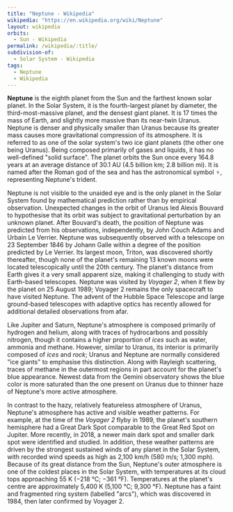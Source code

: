 ```yaml
---
title: "Neptune - Wikipedia"
wikipedia: "https://en.wikipedia.org/wiki/Neptune"
layout: wikipedia
orbits:
  - Sun - Wikipedia
permalink: /wikipedia/:title/
subdivision-of:
  - Solar System - Wikipedia
tags:
  - Neptune
  - Wikipedia
---
```

**Neptune** is the eighth planet from the Sun and the farthest known solar planet. In the Solar System, it is the fourth-largest planet by diameter, the third-most-massive planet, and the densest giant planet. It is 17 times the mass of Earth, and slightly more massive than its near-twin Uranus. Neptune is denser and physically smaller than Uranus because its greater mass causes more gravitational compression of its atmosphere. It is referred to as one of the solar system's two ice giant planets (the other one being Uranus). Being composed primarily of gases and liquids, it has no well-defined "solid surface". The planet orbits the Sun once every 164.8 years at an average distance of 30.1 AU (4.5 billion km; 2.8 billion mi). It is named after the Roman god of the sea and has the astronomical symbol ♆, representing Neptune's trident.

Neptune is not visible to the unaided eye and is the only planet in the Solar System found by mathematical prediction rather than by empirical observation. Unexpected changes in the orbit of Uranus led Alexis Bouvard to hypothesise that its orbit was subject to gravitational perturbation by an unknown planet. After Bouvard's death, the position of Neptune was predicted from his observations, independently, by John Couch Adams and Urbain Le Verrier. Neptune was subsequently observed with a telescope on 23 September 1846 by Johann Galle within a degree of the position predicted by Le Verrier. Its largest moon, Triton, was discovered shortly thereafter, though none of the planet's remaining 13 known moons were located telescopically until the 20th century. The planet's distance from Earth gives it a very small apparent size, making it challenging to study with Earth-based telescopes. Neptune was visited by *Voyager 2*, when it flew by the planet on 25 August 1989; Voyager 2 remains the only spacecraft to have visited Neptune. The advent of the Hubble Space Telescope and large ground-based telescopes with adaptive optics has recently allowed for additional detailed observations from afar.

Like Jupiter and Saturn, Neptune's atmosphere is composed primarily of hydrogen and helium, along with traces of hydrocarbons and possibly nitrogen, though it contains a higher proportion of *ices* such as water, ammonia and methane. However, similar to Uranus, its interior is primarily composed of *ices* and *rock*; Uranus and Neptune are normally considered "ice giants" to emphasise this distinction. Along with Rayleigh scattering, traces of methane in the outermost regions in part account for the planet's blue appearance. Newest data from the Gemini observatory shows the blue color is more saturated than the one present on Uranus due to thinner haze of Neptune's more active atmosphere.

In contrast to the hazy, relatively featureless atmosphere of Uranus, Neptune's atmosphere has active and visible weather patterns. For example, at the time of the *Voyager 2* flyby in 1989, the planet's southern hemisphere had a Great Dark Spot comparable to the Great Red Spot on Jupiter. More recently, in 2018, a newer main dark spot and smaller dark spot were identified and studied. In addition, these weather patterns are driven by the strongest sustained winds of any planet in the Solar System, with recorded wind speeds as high as 2,100 km/h (580 m/s; 1,300 mph). Because of its great distance from the Sun, Neptune's outer atmosphere is one of the coldest places in the Solar System, with temperatures at its cloud tops approaching 55 K (−218 °C; −361 °F). Temperatures at the planet's centre are approximately 5,400 K (5,100 °C; 9,300 °F). Neptune has a faint and fragmented ring system (labelled "arcs"), which was discovered in 1984, then later confirmed by Voyager 2.